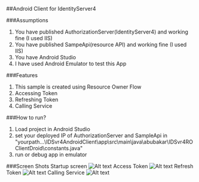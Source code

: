 ##Android Client for IdentityServer4

###Assumptions
1. You have published AuthorizationServer(IdentityServer4) and working fine (I used IIS)
2. You have published SampeApi(resource API) and working fine (I used IIS)
3. You have Android Studio
4. I have used Android Emulator to test this App

###Features
1. This sample is created using Resource Owner Flow
2. Accessing Token
3. Refreshing Token
4. Calling Service

###How to run?
1. Load project in Android Studio
2. set your deployed IP of AuthorizationServer and SampleApi in "yourpath...\IDSvr4AndroidClient\app\src\main\java\abubakar\IDSvr4ROClientDroid\constants.java"
3. run or debug app in emulator

###Screen Shots
Startup screen
![Alt text](img1.png?raw=true "Startup screen")
Access Token
![Alt text](img2.png?raw=true "Access Token")
Refresh Token
![Alt text](img3.png?raw=true "Refresh Token")
Calling Service
![Alt text](img4.png?raw=true "Calling Service")
